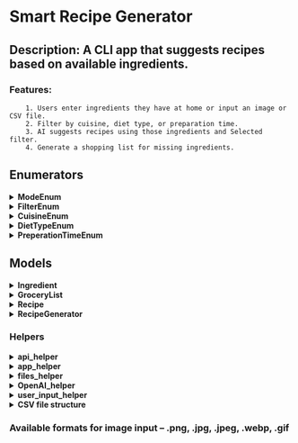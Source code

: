 # Smart Recipe Generator

## Description: A CLI app that suggests recipes based on available ingredients.

### Features:
        1. Users enter ingredients they have at home or input an image or CSV file.
        2. Filter by cuisine, diet type, or preparation time.
        3. AI suggests recipes using those ingredients and Selected filter.
        4. Generate a shopping list for missing ingredients.

## Enumerators
<details>
<summary><strong>ModeEnum</strong></summary>

### Description
The `ModeEnum` enumerator defines available modes for entering ingredients.

### Values

- **MANUAL_INPUT** – Allows the user to enter ingredients manually.
- **IMAGE_INPUT** – Allows the user to provide an image from which ingredients are extracted.
- **FILE_INPUT** – Allows the user to provide a .csv file from which ingredients are read.
- **EXIT** – Allows the user to exit the Recipe generator app.
</details>

<details>
<summary><strong>FilterEnum</strong></summary>

### Description
The `FilterEnum` enumerator defines available filtering types.

### Values

- **CUISINE** – Allows the user to select from available cuisines.
- **DIET_TYPE** – Allows the user to select from available diet types.
- **PREPERATION_TIME** – Allows the user to select from available preperation times.
- **STOP_CHOOSING** – Allows the user to stop choosing filtering types.
</details>

<details>
<summary><strong>CuisineEnum</strong></summary>

### Description
The `CuisineEnum` enumerator defines available Cuisines in the app.

### Values

- **AMERICAN** – Sets the Cuisine value to be American.
- **MEXICAN** – Sets the Cuisine value to be Mexican.
- **ITALIAN** – Sets the Cuisine value to be Italian.
- **LITHUANIAN** – Sets the Cuisine value to be Lithuanian.
- **NONE** - Sets the Cuisine value to be None.
</details>

<details>
<summary><strong>DietTypeEnum</strong></summary>

### Description
The `DietTypeEnum` enumerator defines available diet types in the app.

### Values

- **VEGAN** – Sets the Diet Type value to be Vegan.
- **VEGETARIAN** – Sets the Diet Type value to be Vegetarian.
- **KETO** – Sets the Diet Type value to be Keto.
- **NONE** - Sets the Diet Type value to be None.
</details>

<details>
<summary><strong>PreperationTimeEnum</strong></summary>

### Description
The `PreperationTimeEnum` enumerator defines available preperation times in the app.

### Values

- **QUICK** – Sets the Preperation Time value to be Quick.
- **MODERATE** – Sets the Preperation Time value to be Moderate.
- **LONG** – Sets the Preperation Time value to be Long.
- **NONE** - Sets the Preperation Time value to be None.
</details>

## Models
<details>
<summary><strong>Ingredient</strong></summary>

### Data
- **name** – Name of the ingredient.

</details>

<details>
<summary><strong>GroceryList</strong></summary>

### Data
- **ingredients** – list of ingredients from Ingredient class.

</details>

<details>
<summary><strong>Recipe</strong></summary>

### Data
- **name** – Name of the recipe.
- **ingredients** – a GroceryList class.
- **instructions** - a list of strings that is an individual step in instructions.

</details>

<details>
<summary><strong>RecipeGenerator</strong></summary>

### Data
- **client** – An OpenAI object.
- **grocery_list** – a GroceryList class.
- **filters** - a dictionary of FilterEnum and its value.

<details>
<summary><strong>Methods</strong></summary>

1. Setter for grocery list:
```python
def set_grocery_list(self, grocery_list: GroceryList):
    """Sets the grocery list based on user input (manual, image, or CSV)."""

    self.grocery_list = grocery_list
```

2. Setter for filters:
```python
def set_filter(self, filter_type: FilterEnum, value: str):
    """Applies a filter based on user selection."""

    if filter_type in self.filters:
        self.filters[filter_type] = value
```

3. Generate recipe based on grocery list and filters:
```python
def generate_recipe(self) -> Recipe:
    """Uses OpenAI to generate a recipe based on current ingredients and filters."""

    try:
        recipe = OpenAI_helper.get_AI_response_for_recipe(
            self.client,
            self.grocery_list,
            self.filters[FilterEnum.CUISINE],
            self.filters[FilterEnum.DIET_TYPE],
            self.filters[FilterEnum.PREPERATION_TIME],
        )
        return recipe
    except IndexError:
        print("AI failed to generate a valid recipe! Please try again.")
        return None
```

4. A method to get missing ingredients list for the generated recipe:
```python
def get_shopping_list(self, recipe: Recipe) -> GroceryList:
    """
    Compares the generated recipe's ingredients with the user's available ingredients
    and returns a grocery list of missing ingredients.
    """
    missing_ingredients = [
        ingredient
        for ingredient in recipe.ingredients.ingredients
        if ingredient not in self.grocery_list.ingredients
    ]
    return GroceryList(missing_ingredients)
```
</details>
</details>

### Helpers

<details>
  <summary><strong>api_helper</strong></summary>

  ### Description
  The `api_helper` module is created for checking API keys.

  <details>
    <summary><strong>Functions</strong></summary>

    1. Checks if the APIs are set in the .env file.

    ```python 
    def is_valid_APIs() -> None:
    ```

    2. All these functions below check for an API key based on their variable name.

    ```python
    def check_OpenAI_API_key() -> None:
    def check_rapid_API_key() -> None:
    def check_OpenAI_org_id() -> None:
    def check_OpenAI_project_id() -> None:
    ```

  </details>
</details>

<details>
  <summary><strong>app_helper</strong></summary>

  ### Description
  The `app_helper` module is created for handling user inputs when selecting ingredient input type and filtering choices.

  <details>
    <summary><strong>Functions</strong></summary>

    ```python
    def select_mode() -> ModeEnum:
        """Displays the input menu to the user and returns selected mode."""
    def select_filter() -> FilterEnum:
        """Displays the filter menu to the user and returns Filter type."""
    def encode_image(image_path: str) -> str:
        """Encodes an image file to a Base64 string."""
    def select_cuisine() -> str:
        """Displays the cuisine menu to the user and returns selected cuisine."""
    def select_diet_type() -> str:
        """Displays the diet type menu to the user and returns selected diet type."""
    def select_preperation_time() -> str:
        """Displays the preperation time menu to the user and returns selected preperation time."""
    ```
  </details>
</details>

<details>
  <summary><strong>files_helper</strong></summary>

  ### Description
  The `files_helper` module is created for handling the reading, writing, and validating of files.

  <details>
    <summary><strong>Functions</strong></summary>

    functions:

    ```python
    def get_GroceryList(csv_file_path: str) -> GroceryList: – Returns GroceryList from a CSV file.
    def save_recipe(recipe: Recipe) -> None: – Saves recipe to a TXT file.
    def validate_Recipes_folder() -> None: – Validates Recipe folder.
    def recipe_exists(recipe_name: str) -> bool: – Checks if a recipe with given name already exists.
    ```
    
  </details>
</details>

<details>
  <summary><strong>OpenAI_helper</strong></summary>

  ### Description
  The `OpenAI_helper` module is created for handling the requests to OpenAI and responses from OpenAI.

  <details>
    <summary><strong>Functions</strong></summary>

    ```python
    def get_AI_response_from_image(client: OpenAI, base64_image: str) -> GroceryList: – Sends an image to OpenAI API and returns the AI response.
    def get_AI_response_for_recipe(
        client: OpenAI,
        groceryList: GroceryList,
        cuisine: str,
        diet_type: str,
        preparation_time: str,
    ) -> Optional[Recipe]: – Sends ingredients and filtering choices to OpenAI API and returns the AI generated recipe.
    ```
  </details>
</details>

<details>
  <summary><strong>user_input_helper</strong></summary>

  ### Description
  The `user_input_helper` module is created for handling the user inputs when entering ingredients and files paths.

  ### Data
  ```python 
  AVAILABLE_IMAGE_EXTENSIONS = (".png", ".jpg", ".jpeg", ".webp", ".gif")
```

<details>
<summary><strong>Functions</strong></strong>

```python
def ask_user_for_ingredients() -> GroceryList: – Returns a list of ingredients (GroceryList class).
def ask_user_for_ingredient() -> Ingredient: – Asks and returns a single ingredient.
def ask_user_for_another_ingredient() -> bool: – Asks user if they want to enter another ingredient and returns boolean value.
def ask_user_for_image_path(AVAILABLE_IMAGE_EXTENSIONS: tuple[str]) -> str: – Asks user the image path returns the image path.
def ask_user_for_csv_path() -> str: Asks the user CSV file path returns the CSV file path.
def ask_user_to_save_recipe() -> bool: – Asks user if they want to save recipe and returns boolean value.
```
</details>
</details>

<details>
<summary><strong>CSV file structure</strong></summary>

```csv
Tomato
Apple
Cucumber
Broccoli
Orange
Eggs
Meat
Yogurt
```

</details>

### Available formats for image input – .png, .jpg, .jpeg, .webp, .gif



